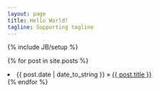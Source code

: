 ```yaml
---
layout: page
title: Hello World!
tagline: Supporting tagline
---
```

{% include JB/setup %}

{% for post in site.posts %}
	<li><span>{{ post.date | date_to_string }}</span> &raquo; <a href="{{ BASE_PATH }}{{ post.url }}">{{ post.title }}</a></li>
{% endfor %}
